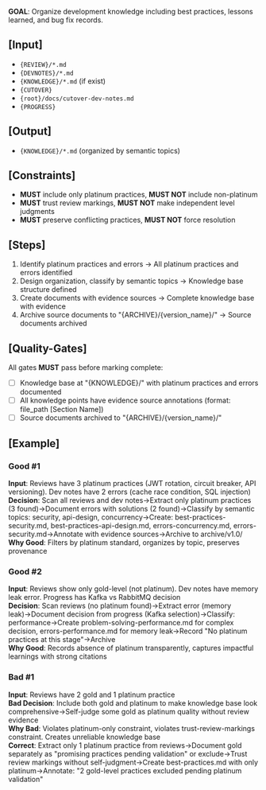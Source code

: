 **GOAL**: Organize development knowledge including best practices, lessons learned, and bug fix records.

## [Input]
- `{REVIEW}/*.md`
- `{DEVNOTES}/*.md`
- `{KNOWLEDGE}/*.md` (if exist)
- `{CUTOVER}`
- `{root}/docs/cutover-dev-notes.md`
- `{PROGRESS}`

## [Output]
- `{KNOWLEDGE}/*.md` (organized by semantic topics)

## [Constraints]
- **MUST** include only platinum practices, **MUST NOT** include non-platinum
- **MUST** trust review markings, **MUST NOT** make independent level judgments
- **MUST** preserve conflicting practices, **MUST NOT** force resolution

## [Steps]
1. Identify platinum practices and errors → All platinum practices and errors identified
2. Design organization, classify by semantic topics → Knowledge base structure defined
3. Create documents with evidence sources → Complete knowledge base with evidence
4. Archive source documents to "{ARCHIVE}/{version_name}/" → Source documents archived

## [Quality-Gates]
All gates **MUST** pass before marking complete:
- [ ] Knowledge base at "{KNOWLEDGE}/" with platinum practices and errors documented
- [ ] All knowledge points have evidence source annotations (format: file_path [Section Name])
- [ ] Source documents archived to "{ARCHIVE}/{version_name}/"

## [Example]

### Good #1
**Input**: Reviews have 3 platinum practices (JWT rotation, circuit breaker, API versioning). Dev notes have 2 errors (cache race condition, SQL injection)  
**Decision**: Scan all reviews and dev notes→Extract only platinum practices (3 found)→Document errors with solutions (2 found)→Classify by semantic topics: security, api-design, concurrency→Create: best-practices-security.md, best-practices-api-design.md, errors-concurrency.md, errors-security.md→Annotate with evidence sources→Archive to archive/v1.0/  
**Why Good**: Filters by platinum standard, organizes by topic, preserves provenance

### Good #2
**Input**: Reviews show only gold-level (not platinum). Dev notes have memory leak error. Progress has Kafka vs RabbitMQ decision  
**Decision**: Scan reviews (no platinum found)→Extract error (memory leak)→Document decision from progress (Kafka selection)→Classify: performance→Create problem-solving-performance.md for complex decision, errors-performance.md for memory leak→Record "No platinum practices at this stage"→Archive  
**Why Good**: Records absence of platinum transparently, captures impactful learnings with strong citations

### Bad #1
**Input**: Reviews have 2 gold and 1 platinum practice  
**Bad Decision**: Include both gold and platinum to make knowledge base look comprehensive→Self-judge some gold as platinum quality without review evidence  
**Why Bad**: Violates platinum-only constraint, violates trust-review-markings constraint. Creates unreliable knowledge base  
**Correct**: Extract only 1 platinum practice from reviews→Document gold separately as "promising practices pending validation" or exclude→Trust review markings without self-judgment→Create best-practices.md with only platinum→Annotate: "2 gold-level practices excluded pending platinum validation"
